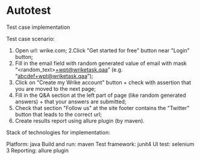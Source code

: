 # Autotest
Test case implementation 

Test case scenario:

1. Open url: wrike.com;
2.Click "Get started for free" button near "Login" button;
3. Fill in the email field with random generated value of email with mask “<random_text>+wpt@wriketask.qaa” (e.g. “abcdef+wpt@wriketask.qaa”);
4. Click on "Create my Wrike account" button + check with assertion that you are moved to the next page;
5. Fill in the Q&A section at the left part of page (like random generated answers) + that your answers are submitted;
6. Check that section "Follow us" at the site footer contains the "Twitter" button that leads to the correct url;
7. Create results report using allure plugin (by maven).  

Stack of technologies for implementation:

Platform: java 
Build and run: maven
Test framework: junit4
UI test: selenium 3 
Reporting: allure plugin
